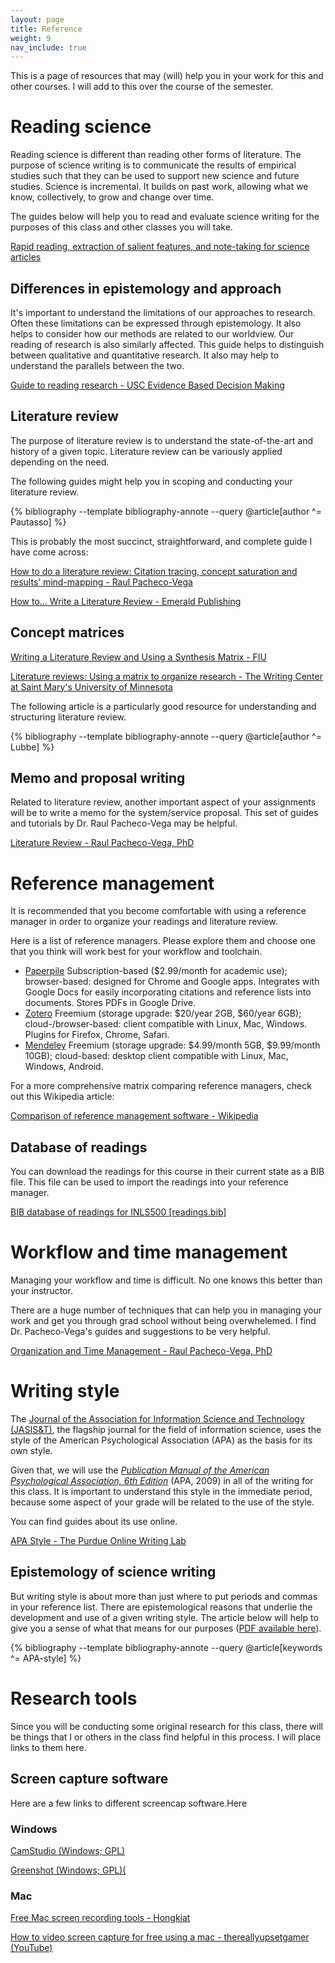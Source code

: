 ```yaml
---
layout: page
title: Reference
weight: 9
nav_include: true
---
```


This is a page of resources that may (will) help you in your work for this and other courses. 
I will add to this over the course of the semester. 

# Reading science

Reading science is different than reading other forms of literature. 
The purpose of science writing is to communicate the results of empirical studies such that they can be used to support new science and future studies. 
Science is incremental. 
It builds on past work, allowing what we know, collectively, to grow and change over time. 

The guides below will help you to read and evaluate science writing for the purposes of this class and other classes you will take. 

<a target="_blank" href="./rapid-reading">Rapid reading, extraction of salient features, and note-taking for science articles</a>

## Differences in epistemology and approach

It's important to understand the limitations of our approaches to research. 
Often these limitations can be expressed through epistemology. 
It also helps to consider how our methods are related to our worldview. 
Our reading of research is also similarly affected. 
This guide helps to distinguish between qualitative and quantitative research. 
It also may help to understand the parallels between the two. 

<a target="_blank" href="./files/guide-to-reading-research.pdf">Guide to reading research - USC Evidence Based Decision Making</a>

## Literature review

The purpose of literature review is to understand the state-of-the-art and history of a given topic. 
Literature review can be variously applied depending on the need. 

The following guides might help you in scoping and conducting your literature review.

{% bibliography --template bibliography-annote --query @article[author ^= Pautasso] %}

This is probably the most succinct, straightforward, and complete guide I have come across: 

<a target="_blank" href="http://www.raulpacheco.org/2016/06/how-to-do-a-literature-review-citation-tracing-concept-saturation-and-results-mind-mapping/">How to do a literature review: Citation tracing, concept saturation and results’ mind-mapping - Raul Pacheco-Vega</a>

<a target="_blank" href="./files/emerald-lit-review-infographic.pdf">How to... Write a Literature Review - Emerald Publishing</a>

## Concept matrices

<a target="_blank" href="https://writingcenter.fiu.edu/resources/synthesis-matrix-2.pdf">Writing a Literature Review and Using a Synthesis Matrix - FIU</a>

<a target="_blank" href="http://www2.smumn.edu/deptpages/tcwritingcenter/forms_of_writing/litrevmatrix_tc.pdf">Literature reviews: Using a matrix to organize research - The Writing Center at Saint Mary's University of Minnesota</a>

The following article is a particularly good resource for understanding and structuring literature review.

{% bibliography --template bibliography-annote --query @article[author ^= Lubbe] %}

## Memo and proposal writing

Related to literature review, another important aspect of your assignments will be to write a memo for the system/service proposal. 
This set of guides and tutorials by Dr. Raul Pacheco-Vega may be helpful. 

<a target="_blank" href="http://www.raulpacheco.org/resources/literature-reviews/">Literature Review - Raul Pacheco-Vega, PhD</a>

# Reference management

It is recommended that you become comfortable with using a reference manager in order to organize your readings and literature review. 

Here is a list of reference managers. 
Please explore them and choose one that you think will work best for your workflow and toolchain. 

  - <a target="_blank" href="http://paperpile.com">Paperpile</a> Subscription-based ($2.99/month for academic use); browser-based: designed for Chrome and Google apps. Integrates with Google Docs for easily incorporating citations and reference lists into documents. Stores PDFs in Google Drive. 
  - <a target="_blank" href="https://www.zotero.org/">Zotero</a> Freemium (storage upgrade: $20/year 2GB, $60/year 6GB); cloud-/browser-based: client compatible with Linux, Mac, Windows. Plugins for Firefox, Chrome, Safari.
  - <a target="_blank" href="http://www.mendeley.com">Mendeley</a> Freemium (storage upgrade: $4.99/month 5GB, $9.99/month 10GB); cloud-based: desktop client compatible with Linux, Mac, Windows, Android.

For a more comprehensive matrix comparing reference managers, check out this Wikipedia article:

<a target="_blank" href="https://en.wikipedia.org/wiki/Comparison_of_reference_management_software">Comparison of reference management software - Wikipedia</a>

## Database of readings

You can download the readings for this course in their current state as a BIB file. This file can be used to import the readings into your reference manager. 

<a target="_blank" href="./files/inls500-readings.bib">BIB database of readings for INLS500 [readings.bib]</a>

# Workflow and time management

Managing your workflow and time is difficult. 
No one knows this better than your instructor. 

There are a huge number of techniques that can help you in managing your work and get you through grad school without being overwhelemed. 
I find Dr. Pacheco-Vega's guides and suggestions to be very helpful. 

<a target="_blank" href="http://www.raulpacheco.org/resources/organization-and-time-management/">Organization and Time Management - Raul Pacheco-Vega, PhD</a>

# Writing style

The <a target="_blank" href="http://onlinelibrary.wiley.com/journal/10.1002/(ISSN)2330-1643;jsessionid=15EB4081160D59A1716249BAFF1D4EAA.f04t03">Journal of the Association for Information Science and Technology (JASIS&T)</a>, the flagship journal for the field of information science, uses the style of the American Psychological Association (APA) as the basis for its own style. 

Given that, we will use the <a target="_blank" href="https://www.amazon.com/Publication-Manual-American-Psychological-Association/dp/1433805618/ref=sr_1_1?ie=UTF8&qid=1473617254&sr=8-1&keywords=apa+manual+6th+edition">*Publication Manual of the American Psychological Association, 6th Edition*</a> (APA, 2009) in all of the writing for this class. 
It is important to understand this style in the immediate period, because some aspect of your grade will be related to the use of the style. 

You can find guides about its use online. 

<a target="_blank" href="https://owl.english.purdue.edu/owl/section/2/10/">APA Style - The Purdue Online Writing Lab</a>

## Epistemology of science writing

But writing style is about more than just where to put periods and commas in your reference list. 
There are epistemological reasons that underlie the development and use of a given writing style. 
The article below will help to give you a sense of what that means for our purposes (<a target="_blank" href="http://www.unm.edu/~wac/History-Legacy/Fall2005/LanguagePsychology.pdf">PDF available here</a>).

{% bibliography --template bibliography-annote --query @article[keywords ^= APA-style] %}

# Research tools

Since you will be conducting some original research for this class, there will be things that I or others in the class find helpful in this process. 
I will place links to them here. 

## Screen capture software

Here are a few links to different screencap software.Here

### Windows
<a target="_blank" href="I will place links to them here. ">CamStudio (Windows; GPL)</a>

<a target="_blank" href="http://getgreenshot.org/">Greenshot (Windows; GPL)(</a>

### Mac

<a target="_blank" href="http://www.hongkiat.com/blog/free-mac-screen-recording-tools/">Free Mac screen recording tools - Hongkiat</a>

<a target="_blank" href="https://www.youtube.com/watch?v=Fnuqk76uPk8">How to video screen capture for free using a mac - thereallyupsetgamer (YouTube)</a>


